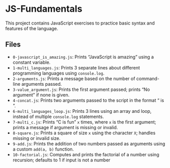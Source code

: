 # JS-Fundamentals

This project contains JavaScript exercises to practice basic syntax and features of the language.

## Files


- `0-javascript_is_amazing.js`: Prints “JavaScript is amazing” using a constant variable.
- `1-multi_languages.js`: Prints 3 separate lines about different programming languages using `console.log`.
- `2-arguments.js`: Prints a message based on the number of command-line arguments passed.
- `3-value_argument.js`: Prints the first argument passed; prints “No argument” if none is given.
- `4-concat.js`: Prints two arguments passed to the script in the format “<arg1> is <arg2>”.
- `6-multi_languages_loop.js`: Prints 3 lines using an array and loop, instead of multiple `console.log` statements.
- `7-multi_c.js`: Prints “C is fun” `x` times, where `x` is the first argument; prints a message if argument is missing or invalid.
- `8-square.js`: Prints a square of size `x` using the character `X`; handles missing or invalid size.
- `9-add.js`: Prints the addition of two numbers passed as arguments using a custom `add(a, b)` function.
- `10-factorial.js`: Computes and prints the factorial of a number using recursion; defaults to 1 if input is not a number
